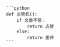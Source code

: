     ```python
    def 点赞机():
        if 文章不错：
            return 点赞
        else:
            return 差评
    ```
